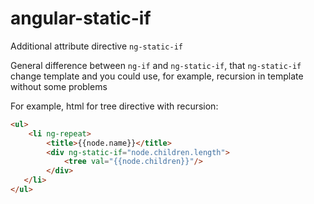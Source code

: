 angular-static-if
=================

Additional attribute directive `ng-static-if`

General difference between `ng-if` and `ng-static-if`, that `ng-static-if` change template
and you could use, for example, recursion in template without some problems

For example, html for tree directive with recursion:
```html
<ul>
    <li ng-repeat>
        <title>{{node.name}}</title>
        <div ng-static-if="node.children.length">
            <tree val="{{node.children}}"/>
        </div>
   </li>
</ul>
```
